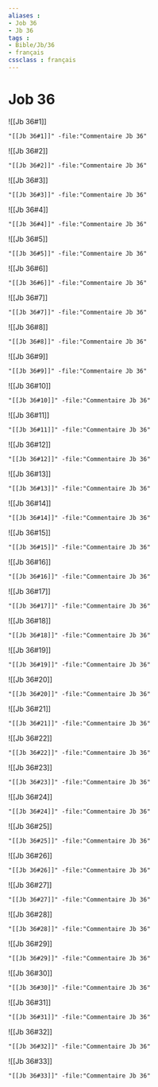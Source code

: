 ```yaml
---
aliases : 
- Job 36
- Jb 36
tags : 
- Bible/Jb/36
- français
cssclass : français
---
```


# Job 36

![[Jb 36#1]]

```query
"[[Jb 36#1]]" -file:"Commentaire Jb 36"
```

![[Jb 36#2]]

```query
"[[Jb 36#2]]" -file:"Commentaire Jb 36"
```

![[Jb 36#3]]

```query
"[[Jb 36#3]]" -file:"Commentaire Jb 36"
```

![[Jb 36#4]]

```query
"[[Jb 36#4]]" -file:"Commentaire Jb 36"
```

![[Jb 36#5]]

```query
"[[Jb 36#5]]" -file:"Commentaire Jb 36"
```

![[Jb 36#6]]

```query
"[[Jb 36#6]]" -file:"Commentaire Jb 36"
```

![[Jb 36#7]]

```query
"[[Jb 36#7]]" -file:"Commentaire Jb 36"
```

![[Jb 36#8]]

```query
"[[Jb 36#8]]" -file:"Commentaire Jb 36"
```

![[Jb 36#9]]

```query
"[[Jb 36#9]]" -file:"Commentaire Jb 36"
```

![[Jb 36#10]]

```query
"[[Jb 36#10]]" -file:"Commentaire Jb 36"
```

![[Jb 36#11]]

```query
"[[Jb 36#11]]" -file:"Commentaire Jb 36"
```

![[Jb 36#12]]

```query
"[[Jb 36#12]]" -file:"Commentaire Jb 36"
```

![[Jb 36#13]]

```query
"[[Jb 36#13]]" -file:"Commentaire Jb 36"
```

![[Jb 36#14]]

```query
"[[Jb 36#14]]" -file:"Commentaire Jb 36"
```

![[Jb 36#15]]

```query
"[[Jb 36#15]]" -file:"Commentaire Jb 36"
```

![[Jb 36#16]]

```query
"[[Jb 36#16]]" -file:"Commentaire Jb 36"
```

![[Jb 36#17]]

```query
"[[Jb 36#17]]" -file:"Commentaire Jb 36"
```

![[Jb 36#18]]

```query
"[[Jb 36#18]]" -file:"Commentaire Jb 36"
```

![[Jb 36#19]]

```query
"[[Jb 36#19]]" -file:"Commentaire Jb 36"
```

![[Jb 36#20]]

```query
"[[Jb 36#20]]" -file:"Commentaire Jb 36"
```

![[Jb 36#21]]

```query
"[[Jb 36#21]]" -file:"Commentaire Jb 36"
```

![[Jb 36#22]]

```query
"[[Jb 36#22]]" -file:"Commentaire Jb 36"
```

![[Jb 36#23]]

```query
"[[Jb 36#23]]" -file:"Commentaire Jb 36"
```

![[Jb 36#24]]

```query
"[[Jb 36#24]]" -file:"Commentaire Jb 36"
```

![[Jb 36#25]]

```query
"[[Jb 36#25]]" -file:"Commentaire Jb 36"
```

![[Jb 36#26]]

```query
"[[Jb 36#26]]" -file:"Commentaire Jb 36"
```

![[Jb 36#27]]

```query
"[[Jb 36#27]]" -file:"Commentaire Jb 36"
```

![[Jb 36#28]]

```query
"[[Jb 36#28]]" -file:"Commentaire Jb 36"
```

![[Jb 36#29]]

```query
"[[Jb 36#29]]" -file:"Commentaire Jb 36"
```

![[Jb 36#30]]

```query
"[[Jb 36#30]]" -file:"Commentaire Jb 36"
```

![[Jb 36#31]]

```query
"[[Jb 36#31]]" -file:"Commentaire Jb 36"
```

![[Jb 36#32]]

```query
"[[Jb 36#32]]" -file:"Commentaire Jb 36"
```

![[Jb 36#33]]

```query
"[[Jb 36#33]]" -file:"Commentaire Jb 36"
```

